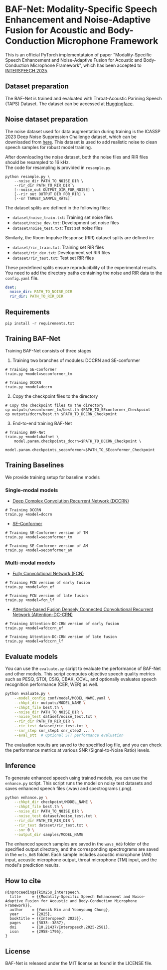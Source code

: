 # BAF-Net: Modality-Specific Speech Enhancement and Noise-Adaptive Fusion for Acoustic and Body-Conduction Microphone Framework

This is an official PyTorch implementataion of paper "Modality-Specific Speech Enhancement and Noise-Adaptive Fusion for Acoustic and Body-Conduction Microphone Framework", which has been accepted to [INTERSPEECH 2025](https://www.isca-archive.org/interspeech_2025/kim25s_interspeech.html#). 

## Dataset preparation
The BAF-Net is trained and evaluated with Throat-Acoustic Parining Speech (TAPS) Dataset. The dataset can be accessed at [Huggingface](https://huggingface.co/datasets/yskim3271/Throat_and_Acoustic_Pairing_Speech_Dataset).

## Noise dataset preparation
The noise dataset used for data augmentation during training is the ICASSP 2023 Deep Noise Suppression Challenge dataset, which can be downloaded from [here](https://github.com/microsoft/DNS-Challenge). This dataset is used to add realistic noise to clean speech samples for robust model training.

After downloading the noise dataset, both the noise files and RIR files should be resampled to 16 kHz.  
The code for resampling is provided in `resample.py`.

```
python resample.py \
    --noise_dir PATH_TO_NOISE_DIR \
    --rir_dir PATH_TO_RIR_DIR \
    [--noise_out OUTPUT_DIR_FOR_NOISE] \
    [--rir_out OUTPUT_DIR_FOR_RIR] \
    [--sr TARGET_SAMPLE_RATE]
```


The dataset splits are defined in the following files:
- `dataset/noise_train.txt`: Training set noise files
- `dataset/noise_dev.txt`: Development set noise files  
- `dataset/noise_test.txt`: Test set noise files

Similarly, the Room Impulse Response (RIR) dataset splits are defined in:
- `dataset/rir_train.txt`: Training set RIR files
- `dataset/rir_dev.txt`: Development set RIR files
- `dataset/rir_test.txt`: Test set RIR files

These predefined splits ensure reproducibility of the experimental results.
You need to add the directory paths containing the noise and RIR data to the `config.yaml` file.
```yaml
dset:
  noise_dir: PATH_TO_NOISE_DIR
  rir_dir: PATH_TO_RIR_DIR
```

## Requirements
`pip install -r requirements.txt`

## Training BAF-Net
Training BAF-Net consists of three stages
1. Training two branches of modules: DCCRN and SE-conformer
```
# Training SE-Conformer
train.py +model=seconformer_tm

# Training DCCRN
train.py +model=dccrn
```

2. Copy the checkpoint files to the directory
```
# Copy the checkpoint files to the directory
cp outputs/seconformer_tm/best.th $PATH_TO_SEconformer_Checkpoint
cp outputs/dccrn/best.th $PATH_TO_DCCRN_Checkpoint
```

3. End-to-end training BAF-Net
```
# Training BAF-Net
train.py +model=bafnet \
    model.param.checkpoints_dccrn=$PATH_TO_DCCRN_Checkpoint \
    model.param.checkpoints_seconformer=$PATH_TO_SEconformer_Checkpoint
```


## Training Baselines
We provide training setup for baseline models

### Single-modal models
- [Deep Complex Convolution Recurrent Network (DCCRN)](https://arxiv.org/abs/2008.00264)
```
# Training DCCRN
train.py +model=dccrn
```
- [SE-Conformer](https://kakaoenterprise.github.io/papers/interspeech2021-se-conformer)
```
# Training SE-Conformer version of TM
train.py +model=seconformer_tm

# Training SE-Conformer version of AM
train.py +model=seconformer_am
```

### Multi-modal models
- [Fully Convolutional Network (FCN)](https://arxiv.org/abs/1911.09847)
```
# Training FCN version of early fusion
train.py +model=fcn_ef

# Training FCN version of late fusion
train.py +model=fcn_lf
```

- [Attention-based Fusion Densely Connected Convolutional Recurrent Network (Attention-DC-CRN)](https://ieeexplore.ieee.org/document/9746374/)
```
# Training Attention-DC-CRN version of early fusion
train.py +model=afdccrn_ef

# Training Attention-DC-CRN version of late fusion
train.py +model=afdccrn_lf
```

## Evaluate models
You can use the `evaluate.py` script to evaluate the performance of BAF-Net and other models. This script computes objective speech quality metrics such as PESQ, STOI, CSIG, CBAK, COVL, and optionally evaluates speech recognition performance (CER, WER) as well.

```bash
python evaluate.py \
    --model_config conf/model/MODEL_NAME.yaml \
    --chkpt_dir outputs/MODEL_NAME \
    --chkpt_file best.th \
    --noise_dir PATH_TO_NOISE_DIR \
    --noise_test dataset/noise_test.txt \
    --rir_dir PATH_TO_RIR_DIR \
    --rir_test dataset/rir_test.txt \
    --snr_step snr_step1 snr_step2 ... \
    --eval_stt  # Optional STT performance evaluation
```

The evaluation results are saved to the specified log file, and you can check the performance metrics at various SNR (Signal-to-Noise Ratio) levels.

## Inference
To generate enhanced speech using trained models, you can use the `enhance.py` script. This script runs the model on noisy test datasets and saves enhanced speech files (.wav) and spectrograms (.png).

```bash
python enhance.py \
    --chkpt_dir checkpoint/MODEL_NAME \
    --chkpt_file best.th \
    --noise_dir PATH_TO_NOISE_DIR \
    --noise_test dataset/noise_test.txt \
    --rir_dir PATH_TO_RIR_DIR \
    --rir_test dataset/rir_test.txt \
    --snr 0 \
    --output_dir samples/MODEL_NAME
```

The enhanced speech samples are saved in the `wavs_0dB` folder of the specified output directory, and the corresponding spectrograms are saved in the `mels_0dB` folder. Each sample includes acoustic microphone (AM) input, acoustic microphone output, throat microphone (TM) input, and the model's prediction results.

## How to cite
```
@inproceedings{kim25s_interspeech,
  title     = {{Modality-Specific Speech Enhancement and Noise-Adaptive Fusion for Acoustic and Body-Conduction Microphone Framework}},
  author    = {Yunsik Kim and Yoonyoung Chung},
  year      = {2025},
  booktitle = {{Interspeech 2025}},
  pages     = {3833--3837},
  doi       = {10.21437/Interspeech.2025-2581},
  issn      = {2958-1796},
}
```
## License
BAF-Net is released under the MIT license as found in the LICENSE file.
